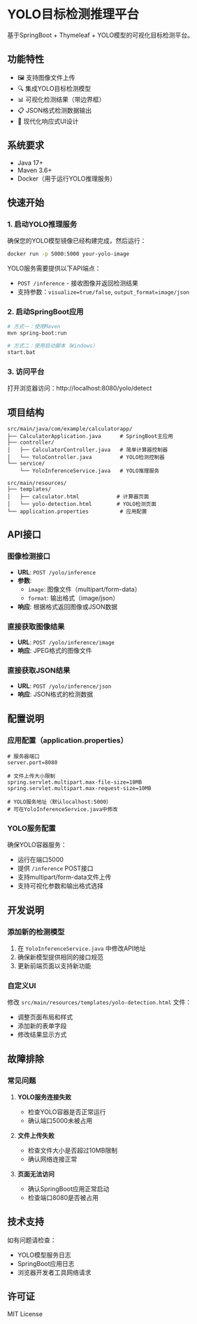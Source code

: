 # YOLO目标检测推理平台

基于SpringBoot + Thymeleaf + YOLO模型的可视化目标检测平台。

## 功能特性

- 🖼️ 支持图像文件上传
- 🔍 集成YOLO目标检测模型
- 📊 可视化检测结果（带边界框）
- 📋 JSON格式检测数据输出
- 🎨 现代化响应式UI设计

## 系统要求

- Java 17+
- Maven 3.6+
- Docker（用于运行YOLO推理服务）

## 快速开始

### 1. 启动YOLO推理服务

确保您的YOLO模型镜像已经构建完成，然后运行：

```bash
docker run -p 5000:5000 your-yolo-image
```

YOLO服务需要提供以下API端点：
- `POST /inference` - 接收图像并返回检测结果
- 支持参数：`visualize=true/false`, `output_format=image/json`

### 2. 启动SpringBoot应用

```bash
# 方式一：使用Maven
mvn spring-boot:run

# 方式二：使用启动脚本（Windows）
start.bat
```

### 3. 访问平台

打开浏览器访问：http://localhost:8080/yolo/detect

## 项目结构

```
src/main/java/com/example/calculatorapp/
├── CalculatorApplication.java      # SpringBoot主应用
├── controller/
│   ├── CalculatorController.java   # 简单计算器控制器
│   └── YoloController.java         # YOLO检测控制器
└── service/
    └── YoloInferenceService.java   # YOLO推理服务

src/main/resources/
├── templates/
│   ├── calculator.html            # 计算器页面
│   └── yolo-detection.html        # YOLO检测页面
└── application.properties          # 应用配置
```

## API接口

### 图像检测接口

- **URL**: `POST /yolo/inference`
- **参数**: 
  - `image`: 图像文件（multipart/form-data）
  - `format`: 输出格式（image/json）
- **响应**: 根据格式返回图像或JSON数据

### 直接获取图像结果

- **URL**: `POST /yolo/inference/image`
- **响应**: JPEG格式的图像文件

### 直接获取JSON结果

- **URL**: `POST /yolo/inference/json`
- **响应**: JSON格式的检测数据

## 配置说明

### 应用配置（application.properties）

```properties
# 服务器端口
server.port=8080

# 文件上传大小限制
spring.servlet.multipart.max-file-size=10MB
spring.servlet.multipart.max-request-size=10MB

# YOLO服务地址（默认localhost:5000）
# 可在YoloInferenceService.java中修改
```

### YOLO服务配置

确保YOLO容器服务：
- 运行在端口5000
- 提供 `/inference` POST接口
- 支持multipart/form-data文件上传
- 支持可视化参数和输出格式选择

## 开发说明

### 添加新的检测模型

1. 在 `YoloInferenceService.java` 中修改API地址
2. 确保新模型提供相同的接口规范
3. 更新前端页面以支持新功能

### 自定义UI

修改 `src/main/resources/templates/yolo-detection.html` 文件：
- 调整页面布局和样式
- 添加新的表单字段
- 修改结果显示方式

## 故障排除

### 常见问题

1. **YOLO服务连接失败**
   - 检查YOLO容器是否正常运行
   - 确认端口5000未被占用

2. **文件上传失败**
   - 检查文件大小是否超过10MB限制
   - 确认网络连接正常

3. **页面无法访问**
   - 确认SpringBoot应用正常启动
   - 检查端口8080是否被占用

## 技术支持

如有问题请检查：
- YOLO模型服务日志
- SpringBoot应用日志
- 浏览器开发者工具网络请求

## 许可证

MIT License